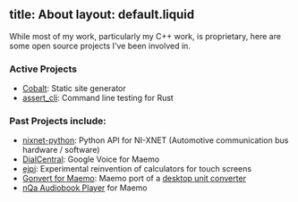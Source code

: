 title: About
layout: default.liquid
---

While most of my work, particularly my C++ work, is proprietary, here are some open source projects I've been involved in.

### Active Projects

- [Cobalt](https://cobalt-org.github.io/): Static site generator
- [assert_cli](https://github.com/killercup/assert_cli): Command line testing for Rust

### Past Projects include:

- [nixnet-python](https://github.com/ni/nixnet-python): Python API for NI-XNET (Automotive communication bus hardware / software)
- [DialCentral](http://wiki.maemo.org/DialCentral): Google Voice for Maemo
- [ejpi](http://wiki.maemo.org/Ejpi): Experimental reinvention of calculators for touch screens
- [Gonvert for Maemo](http://wiki.maemo.org/Gonvert): Maemo port of a [desktop unit converter](http://www.unihedron.com/projects/gonvert/index.php)
- [nQa Audiobook Player](http://wiki.maemo.org/Nqaap) for Maemo

